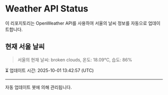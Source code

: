 
# Weather API Status

이 리포지토리는 OpenWeather API를 사용하여 서울의 날씨 정보를 자동으로 업데이트합니다.

## 현재 서울 날씨
> 서울의 현재 날씨: broken clouds, 온도: 18.09°C, 습도: 86%

⏳ 업데이트 시간: 2025-10-01 13:42:57 (UTC)

---
자동 업데이트 봇에 의해 관리됩니다.
